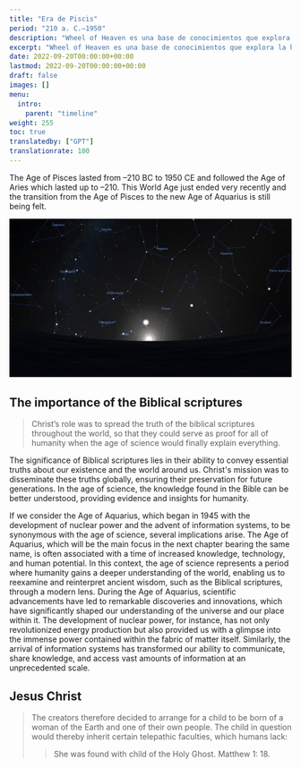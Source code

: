 ```yaml
---
title: "Era de Piscis"
period: "210 a. C.—1950"
description: "Wheel of Heaven es una base de conocimientos que explora la hipótesis de trabajo de que la vida en la Tierra fue diseñada inteligentemente por una civilización extraterrestre, los llamados Elohim."
excerpt: "Wheel of Heaven es una base de conocimientos que explora la hipótesis de trabajo de que la vida en la Tierra fue diseñada inteligentemente por una civilización extraterrestre, los llamados Elohim."
date: 2022-09-20T00:00:00+00:00
lastmod: 2022-09-20T00:00:00+00:00
draft: false
images: []
menu:
  intro:
    parent: "timeline"
weight: 255
toc: true
translatedby: ["GPT"]
translationrate: 100
---
```


The Age of Pisces lasted from –210 BC to 1950 CE and followed the Age of Aries which lasted up to –210. This World Age just ended very recently and the transition from the Age of Pisces to the new Age of Aquarius is still being felt.

![Image](images/equinox_bc210.png "Vernal equinox in 210 BC")

## The importance of the Biblical scriptures

> Christ’s role was to spread the truth of the biblical scriptures throughout the world, so that they could serve as proof for all of humanity when the age of science would finally explain everything.

The significance of Biblical scriptures lies in their ability to convey essential truths about our existence and the world around us. Christ's mission was to disseminate these truths globally, ensuring their preservation for future generations. In the age of science, the knowledge found in the Bible can be better understood, providing evidence and insights for humanity.

If we consider the Age of Aquarius, which began in 1945 with the development of nuclear power and the advent of information systems, to be synonymous with the age of science, several implications arise. The Age of Aquarius, which will be the main focus in the next chapter bearing the same name, is often associated with a time of increased knowledge, technology, and human potential. In this context, the age of science represents a period where humanity gains a deeper understanding of the world, enabling us to reexamine and reinterpret ancient wisdom, such as the Biblical scriptures, through a modern lens. During the Age of Aquarius, scientific advancements have led to remarkable discoveries and innovations, which have significantly shaped our understanding of the universe and our place within it. The development of nuclear power, for instance, has not only revolutionized energy production but also provided us with a glimpse into the immense power contained within the fabric of matter itself. Similarly, the arrival of information systems has transformed our ability to communicate, share knowledge, and access vast amounts of information at an unprecedented scale.

## Jesus Christ

> The creators therefore decided to arrange for a child to be born of a woman of the Earth and one of their own people. The child in question would thereby inherit certain telepathic faculties, which humans lack:
>
>> She was found with child of the Holy Ghost. Matthew 1: 18.
